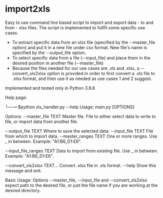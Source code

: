 # import2xls
Easy to use command line based script to import and export data - to and from - xlsx files. The script is implemented to fullfil some specific use cases.
- To extract specific data from an xlsx file (specified by the --master_file option) and put it in a new file under csv format. New file's name is specified 
by the --output_file option.
- To select specific data from a file (--input_file) and place them in the desired position in another file (--master_file)
- Because the files needed for our use cases are .xls and .xlsx, a --convert_xlx2xlsx option is provided in order to first convert a .xls file to .xlsx format, and 
then use it as needed as use cases 1 and 2 suggest. 

Implemented and tested only in Python 3.8.8

Help page: 

└──╼ $python xls_handler.py --help
Usage: main.py [OPTIONS]

Options:
  --master_file TEXT          Master file. File to either select data to write
                              to file, or import data from another file.

  --output_file TEXT          Where to save the selected data.
  --input_file TEXT           File from which to import data.
  --master_ranges TEXT        One or more ranges. Use _ in between. Example:
                              "A1:B6_D1:E6".

  --input_file_ranges TEXT    Data to import from existing file. Use _ in
                              between. Example: "A1:B6_D1:E6".

  --convert_xls2xlsx TEXT...  Convert .xlsx file in .xls format.
  --help                      Show this message and exit.
  
Basic Usage:
Options --master_file, --input_file and --convert_xls2xlsx expect path to the desired file, or just the file name if you are working at the desired directory.


